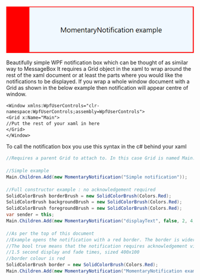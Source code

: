 ![](sample.png)

Beautifully simple WPF notification box which can be thought of as similar way to MessageBox
It requires a Grid object in the xaml to wrap around the rest of the xaml document or at least the parts where you would like the notifications to be displayed.
If you wrap a whole window document with a Grid as shown in the below example then notification will appear centre of window.

```xaml
<Window xmlns:WpfUserControls="clr-namespace:WpfUserControls;assembly=WpfUserControls">
<Grid x:Name="Main">
//Put the rest of your xaml in here
</Grid>
</Window>
```

To call the notification box you use this syntax in the c# behind your xaml

```c#
//Requires a parent Grid to attach to. In this case Grid is named Main.

//Simple example
Main.Children.Add(new MomentaryNotification("Simple notification"));

//Full constructor example : no acknowledgement required
SolidColorBrush borderBrush = new SolidColorBrush(Colors.Red);
SolidColorBrush backgroundBrush = new SolidColorBrush(Colors.Red);
SolidColorBrush foregroundBrush = new SolidColorBrush(Colors.Red);
var sender = this;
Main.Children.Add(new MomentaryNotification("displayText", false, 2, 4, 400, 200, new Thickness (10, 5, 5, 10), borderBrush, backgroundBrush, foregroundBrush, sender));

//As per the top of this document
//Example opens the notification with a red border. The border is wider on the left as the thickness(50, 2, 2, 2) suggests.
//The bool true means that the notification requires acknowledgement via mousedown or keyup.
//1.5 second display and fade times, sized 400x100
//border colour is red
SolidColorBrush border = new SolidColorBrush(Colors.Red);
Main.Children.Add(new MomentaryNotification("MomentaryNotification example", true, 1.5, 1.5, 400, 100, new Thickness(50, 2, 2, 2), border));
```
